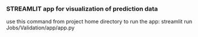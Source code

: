 ### STREAMLIT app for visualization of prediction data

use this command from project home directory to run the app:
streamlit run Jobs/Validation/app/app.py
